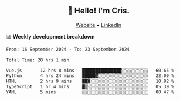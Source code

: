 
<h2 align="center">👋 Hello! I'm Cris.</h2>
<p align="center">
  <a href="https://www.criscunas.dev">Website</a> •
  <a href="https://www.linkedin.com/in/cristophercunas/">LinkedIn</a> 
</p>


📊 **Weekly development breakdown**
<!--START_SECTION:waka-->

```txt
From: 16 September 2024 - To: 23 September 2024

Total Time: 20 hrs 1 min

Vue.js       12 hrs 8 mins   ███████████████░░░░░░░░░░   60.65 %
Python       4 hrs 24 mins   █████▓░░░░░░░░░░░░░░░░░░░   22.00 %
HTML         2 hrs 9 mins    ██▓░░░░░░░░░░░░░░░░░░░░░░   10.82 %
TypeScript   1 hr 4 mins     █▒░░░░░░░░░░░░░░░░░░░░░░░   05.39 %
YAML         5 mins          ░░░░░░░░░░░░░░░░░░░░░░░░░   00.47 %
```

<!--END_SECTION:waka-->
